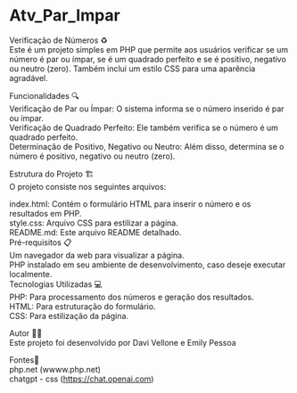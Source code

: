 # Atv_Par_Impar

Verificação de Números ♻️  
Este é um projeto simples em PHP que permite aos usuários verificar se um número é par ou ímpar, se é um quadrado perfeito e se é positivo, negativo ou neutro (zero). Também inclui um estilo CSS para uma aparência agradável.  

Funcionalidades 🔍  
Verificação de Par ou Ímpar: O sistema informa se o número inserido é par ou ímpar.  
Verificação de Quadrado Perfeito: Ele também verifica se o número é um quadrado perfeito.  
Determinação de Positivo, Negativo ou Neutro: Além disso, determina se o número é positivo, negativo ou neutro (zero).  

Estrutura do Projeto 🏗️  
O projeto consiste nos seguintes arquivos:  

index.html: Contém o formulário HTML para inserir o número e os resultados em PHP.  
style.css: Arquivo CSS para estilizar a página.  
README.md: Este arquivo README detalhado.  
Pré-requisitos 📋  
Um navegador da web para visualizar a página.  
PHP instalado em seu ambiente de desenvolvimento, caso deseje executar localmente.  
Tecnologias Utilizadas 💻    
PHP: Para processamento dos números e geração dos resultados.    
HTML: Para estruturação do formulário.  
CSS: Para estilização da página.  

Autor 🧑‍💻    
Este projeto foi desenvolvido por Davi Vellone e Emily Pessoa   

Fontes🔎  
php.net (wwww.php.net)  
chatgpt - css (https://chat.openai.com)  



